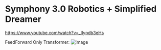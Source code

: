 # Symphony 3.0 Robotics + Simplified Dreamer

https://www.youtube.com/watch?v=_lIypdb3eHs

FeedForward Only Transformer:
![image](https://github.com/timurgepard/Simphony/assets/13238473/849ec01d-13b4-4fb6-9efd-b6bcb97bb553)
